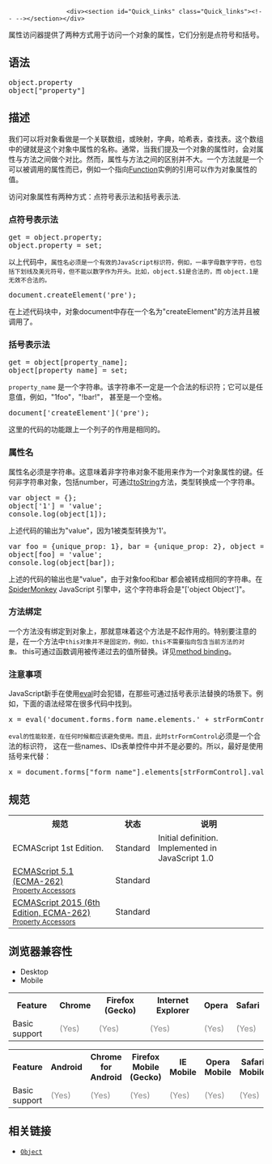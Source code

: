 
                
                  
                    <div><section id="Quick_Links" class="Quick_links"><!-- --></section></div>

<p>&#x5C5E;&#x6027;&#x8BBF;&#x95EE;&#x5668;&#x63D0;&#x4F9B;&#x4E86;&#x4E24;&#x79CD;&#x65B9;&#x5F0F;&#x7528;&#x4E8E;&#x8BBF;&#x95EE;&#x4E00;&#x4E2A;&#x5BF9;&#x8C61;&#x7684;&#x5C5E;&#x6027;&#xFF0C;&#x5B83;&#x4EEC;&#x5206;&#x522B;&#x662F;&#x70B9;&#x7B26;&#x53F7;&#x548C;&#x62EC;&#x53F7;&#x3002;</p>

<h2 id="&#x8BED;&#x6CD5;">&#x8BED;&#x6CD5;</h2>

<pre class="syntaxbox">object.property
object[&quot;property&quot;]
</pre>

<h2 id="&#x63CF;&#x8FF0;">&#x63CF;&#x8FF0;</h2>

<p>&#x6211;&#x4EEC;&#x53EF;&#x4EE5;&#x5C06;&#x5BF9;&#x8C61;&#x770B;&#x505A;&#x662F;&#x4E00;&#x4E2A;&#x5173;&#x8054;&#x6570;&#x7EC4;&#xFF0C;&#x6216;&#x6620;&#x5C04;&#xFF0C;&#x5B57;&#x5178;&#xFF0C;&#x54C8;&#x5E0C;&#x8868;&#xFF0C;&#x67E5;&#x627E;&#x8868;&#x3002;&#x8FD9;&#x4E2A;&#x6570;&#x7EC4;&#x4E2D;&#x7684;&#x952E;&#x5C31;&#x662F;&#x8FD9;&#x4E2A;&#x5BF9;&#x8C61;&#x4E2D;&#x5C5E;&#x6027;&#x7684;&#x540D;&#x79F0;&#x3002;&#x901A;&#x5E38;&#xFF0C;&#x5F53;&#x6211;&#x4EEC;&#x63D0;&#x53CA;&#x4E00;&#x4E2A;&#x5BF9;&#x8C61;&#x7684;&#x5C5E;&#x6027;&#x65F6;&#xFF0C;&#x4F1A;&#x5BF9;&#x5C5E;&#x6027;&#x4E0E;&#x65B9;&#x6CD5;&#x4E4B;&#x95F4;&#x505A;&#x4E2A;&#x5BF9;&#x6BD4;&#x3002;&#x7136;&#x800C;&#xFF0C;&#x5C5E;&#x6027;&#x4E0E;&#x65B9;&#x6CD5;&#x4E4B;&#x95F4;&#x7684;&#x533A;&#x522B;&#x5E76;&#x4E0D;&#x5927;&#x3002;&#x4E00;&#x4E2A;&#x65B9;&#x6CD5;&#x5C31;&#x662F;&#x4E00;&#x4E2A;&#x53EF;&#x4EE5;&#x88AB;&#x8C03;&#x7528;&#x7684;&#x5C5E;&#x6027;&#x800C;&#x5DF2;&#xFF0C;&#x4F8B;&#x5982;&#x4E00;&#x4E2A;&#x6307;&#x5411;<a href="/en-US/docs/Web/JavaScript/Reference/Functions">Function</a>&#x5B9E;&#x4F8B;&#x7684;&#x5F15;&#x7528;&#x53EF;&#x4EE5;&#x4F5C;&#x4E3A;&#x5BF9;&#x8C61;&#x5C5E;&#x6027;&#x7684;&#x503C;&#x3002;</p>

<p>&#x8BBF;&#x95EE;&#x5BF9;&#x8C61;&#x5C5E;&#x6027;&#x6709;&#x4E24;&#x79CD;&#x65B9;&#x5F0F;&#xFF1A;&#x70B9;&#x7B26;&#x53F7;&#x8868;&#x793A;&#x6CD5;&#x548C;&#x62EC;&#x53F7;&#x8868;&#x793A;&#x6CD5;.</p>

<h3 id="&#x70B9;&#x7B26;&#x53F7;&#x8868;&#x793A;&#x6CD5;">&#x70B9;&#x7B26;&#x53F7;&#x8868;&#x793A;&#x6CD5;</h3>

<pre class="brush: js">get = object.property;
object.property = set;
</pre>

<p>&#x4EE5;&#x4E0A;&#x4EE3;&#x7801;&#x4E2D;&#xFF0C;<code>&#x5C5E;&#x6027;&#x540D;&#x5FC5;&#x987B;&#x662F;&#x4E00;&#x4E2A;&#x6709;&#x6548;&#x7684;JavaScript&#x6807;&#x8BC6;&#x7B26;&#xFF0C;&#x4F8B;&#x5982;&#xFF0C;&#x4E00;&#x4E32;&#x5B57;&#x6BCD;&#x6570;&#x5B57;&#x5B57;&#x7B26;&#xFF0C;&#x4E5F;&#x5305;&#x62EC;&#x4E0B;&#x5212;&#x7EBF;&#x53CA;&#x7F8E;&#x5143;&#x7B26;&#x53F7;&#xFF0C;&#x4F46;&#x4E0D;&#x80FD;&#x4EE5;&#x6570;&#x5B57;&#x4F5C;&#x4E3A;&#x5F00;&#x5934;&#x3002;&#x6BD4;&#x5982;<font face="Open Sans, Arial, sans-serif">&#xFF0C;</font></code><code>object.$1&#x662F;&#x5408;&#x6CD5;&#x7684;&#xFF0C;&#x800C;</code>&#xA0;<code>object.1&#x662F;&#x65E0;&#x6548;&#x4E0D;&#x5408;&#x6CD5;&#x7684;&#x3002;</code></p>

<pre class="brush: js">document.createElement(&apos;pre&apos;);
</pre>

<p>&#x5728;&#x4E0A;&#x8FF0;&#x4EE3;&#x7801;&#x5757;&#x4E2D;&#xFF0C;&#x5BF9;&#x8C61;document&#x4E2D;&#x5B58;&#x5728;&#x4E00;&#x4E2A;&#x540D;&#x4E3A;&quot;createElement&quot;&#x7684;&#x65B9;&#x6CD5;&#x5E76;&#x4E14;&#x88AB;&#x8C03;&#x7528;&#x4E86;&#x3002;</p>

<h3 id="&#x62EC;&#x53F7;&#x8868;&#x793A;&#x6CD5;">&#x62EC;&#x53F7;&#x8868;&#x793A;&#x6CD5;</h3>

<pre class="brush: js">get = object[property_name];
object[property_name] = set;
</pre>

<p><code>property_name</code> &#x662F;&#x4E00;&#x4E2A;&#x5B57;&#x7B26;&#x4E32;&#x3002;&#x8BE5;&#x5B57;&#x7B26;&#x4E32;&#x4E0D;&#x4E00;&#x5B9A;&#x662F;&#x4E00;&#x4E2A;&#x5408;&#x6CD5;&#x7684;&#x6807;&#x8BC6;&#x7B26;&#xFF1B;&#x5B83;&#x53EF;&#x4EE5;&#x662F;&#x4EFB;&#x610F;&#x503C;&#xFF0C;&#x4F8B;&#x5982;&#xFF0C;&quot;1foo&quot;&#xFF0C;&quot;!bar!&quot;&#xFF0C;&#xA0;&#x751A;&#x81F3;&#x662F;&#x4E00;&#x4E2A;&#x7A7A;&#x683C;&#x3002;</p>

<pre class="brush: js">document[&apos;createElement&apos;](&apos;pre&apos;);
</pre>

<p>&#x8FD9;&#x91CC;&#x7684;&#x4EE3;&#x7801;&#x7684;&#x529F;&#x80FD;&#x8DDF;&#x4E0A;&#x4E00;&#x4E2A;&#x5217;&#x5B50;&#x7684;&#x4F5C;&#x7528;&#x662F;&#x76F8;&#x540C;&#x7684;&#x3002;</p>

<h3 id="&#x5C5E;&#x6027;&#x540D;">&#x5C5E;&#x6027;&#x540D;</h3>

<p>&#x5C5E;&#x6027;&#x540D;&#x5FC5;&#x987B;&#x662F;&#x5B57;&#x7B26;&#x4E32;&#x3002;&#x8FD9;&#x610F;&#x5473;&#x7740;&#x975E;&#x5B57;&#x7B26;&#x4E32;&#x5BF9;&#x8C61;&#x4E0D;&#x80FD;&#x7528;&#x6765;&#x4F5C;&#x4E3A;&#x4E00;&#x4E2A;&#x5BF9;&#x8C61;&#x5C5E;&#x6027;&#x7684;&#x952E;&#x3002;&#x4EFB;&#x4F55;&#x975E;&#x5B57;&#x7B26;&#x4E32;&#x5BF9;&#x8C61;&#xFF0C;&#x5305;&#x62EC;number&#xFF0C;&#x53EF;&#x901A;&#x8FC7;<a href="/en-US/docs/Web/JavaScript/Reference/Global_Objects/Object/toString">toString</a>&#x65B9;&#x6CD5;&#xFF0C;&#x7C7B;&#x578B;&#x8F6C;&#x6362;&#x6210;&#x4E00;&#x4E2A;&#x5B57;&#x7B26;&#x4E32;&#x3002;</p>

<pre class="brush: js">var object = {};
object[&apos;1&apos;] = &apos;value&apos;;
console.log(object[1]);
</pre>

<p>&#x4E0A;&#x8FF0;&#x4EE3;&#x7801;&#x7684;&#x8F93;&#x51FA;&#x4E3A;&quot;value&quot;&#xFF0C;&#x56E0;&#x4E3A;1&#x88AB;&#x7C7B;&#x578B;&#x8F6C;&#x6362;&#x4E3A;&apos;1&apos;&#x3002;</p>

<pre class="brush: js">var foo = {unique_prop: 1}, bar = {unique_prop: 2}, object = {};
object[foo] = &apos;value&apos;;
console.log(object[bar]);
</pre>

<p>&#x4E0A;&#x8FF0;&#x7684;&#x4EE3;&#x7801;&#x7684;&#x8F93;&#x51FA;&#x4E5F;&#x662F;&quot;value&quot;&#xFF0C;&#x7531;&#x4E8E;&#x5BF9;&#x8C61;foo&#x548C;bar &#x90FD;&#x4F1A;&#x88AB;&#x8F6C;&#x6210;&#x76F8;&#x540C;&#x7684;&#x5B57;&#x7B26;&#x4E32;&#x3002;&#x5728;<a href="/en-US/docs/Mozilla/Projects/SpiderMonkey">SpiderMonkey</a> JavaScript &#x5F15;&#x64CE;&#x4E2D;&#xFF0C;&#x8FD9;&#x4E2A;&#x5B57;&#x7B26;&#x4E32;&#x5C06;&#x4F1A;&#x662F;&quot;[&apos;object Object&apos;]&quot;&#x3002;</p>

<h3 id="&#x65B9;&#x6CD5;&#x7ED1;&#x5B9A;">&#x65B9;&#x6CD5;&#x7ED1;&#x5B9A;</h3>

<p>&#x4E00;&#x4E2A;&#x65B9;&#x6CD5;&#x6CA1;&#x6709;&#x7ED1;&#x5B9A;&#x5230;&#x5BF9;&#x8C61;&#x4E0A;&#xFF0C;&#x90A3;&#x5C31;&#x610F;&#x5473;&#x7740;&#x8FD9;&#x4E2A;&#x65B9;&#x6CD5;&#x662F;&#x4E0D;&#x8D77;&#x4F5C;&#x7528;&#x7684;&#x3002;&#x7279;&#x522B;&#x8981;&#x6CE8;&#x610F;&#x7684;&#x662F;&#xFF0C;&#x5728;&#x4E00;&#x4E2A;&#x65B9;&#x6CD5;&#x4E2D;<code>this&#x5BF9;&#x8C61;&#x5E76;&#x4E0D;&#x662F;&#x56FA;&#x5B9A;&#x7684;&#xFF0C;&#x4F8B;&#x5982;&#xFF0C;</code><code>this&#x4E0D;&#x9700;&#x8981;&#x6307;&#x5411;&#x5305;&#x542B;&#x5F53;&#x524D;&#x65B9;&#x6CD5;&#x7684;&#x5BF9;&#x8C61;&#x3002;</code>&#xA0;this&#x53EF;&#x901A;&#x8FC7;&#x51FD;&#x6570;&#x8C03;&#x7528;&#x88AB;&#x4F20;&#x9012;&#x8FC7;&#x53BB;&#x7684;&#x503C;&#x6240;&#x66FF;&#x6362;&#x3002;&#x8BE6;&#x89C1;<a href="/en-US/docs/Web/JavaScript/Reference/Operators/this#Method_binding">method binding</a>&#x3002;</p>

<h3 id="&#x6CE8;&#x610F;&#x4E8B;&#x9879;">&#x6CE8;&#x610F;&#x4E8B;&#x9879;</h3>

<p>JavaScript&#x65B0;&#x624B;&#x5728;&#x4F7F;&#x7528;<a href="/en-US/docs/Web/JavaScript/Reference/Global_Objects/eval">eval</a>&#x65F6;&#x4F1A;&#x72AF;&#x9519;&#xFF0C;&#x5728;&#x90A3;&#x4E9B;&#x53EF;&#x901A;&#x8FC7;&#x62EC;&#x53F7;&#x8868;&#x793A;&#x6CD5;&#x66FF;&#x6362;&#x7684;&#x573A;&#x666F;&#x4E0B;&#x3002;&#x4F8B;&#x5982;&#xFF0C;&#x4E0B;&#x9762;&#x7684;&#x8BED;&#x6CD5;&#x7ECF;&#x5E38;&#x5728;&#x5F88;&#x591A;&#x4EE3;&#x7801;&#x4E2D;&#x627E;&#x5230;&#x3002;</p>

<pre class="brush: js">x = eval(&apos;document.forms.form_name.elements.&apos; + strFormControl + &apos;.value&apos;);
</pre>

<p><code>eval&#x7684;&#x6027;&#x80FD;&#x8F83;&#x5DEE;&#xFF0C;&#x5728;&#x4EFB;&#x4F55;&#x65F6;&#x5019;&#x90FD;&#x5E94;&#x8BE5;&#x907F;&#x514D;&#x4F7F;&#x7528;&#x3002;&#x800C;&#x4E14;&#xFF0C;&#x6B64;&#x65F6;</code><code>strFormControl</code>&#x5FC5;&#x987B;&#x662F;&#x4E00;&#x4E2A;&#x5408;&#x6CD5;&#x7684;&#x6807;&#x8BC6;&#x7B26;&#xFF0C; &#x8FD9;&#x5728;&#x4E00;&#x4E9B;names&#x3001;IDs&#x8868;&#x5355;&#x63A7;&#x4EF6;&#x4E2D;&#x5E76;&#x4E0D;&#x662F;&#x5FC5;&#x8981;&#x7684;&#x3002;&#x6240;&#x4EE5;&#xFF0C;&#x6700;&#x597D;&#x662F;&#x4F7F;&#x7528;&#x62EC;&#x53F7;&#x6765;&#x4EE3;&#x66FF;&#xFF1A;</p>

<pre class="brush: js">x = document.forms[&quot;form_name&quot;].elements[strFormControl].value;
</pre>

<h2 id="&#x89C4;&#x8303;">&#x89C4;&#x8303;</h2>

<table class="standard-table">
 <tbody>
  <tr>
   <th scope="col">&#x89C4;&#x8303;</th>
   <th scope="col">&#x72B6;&#x6001;</th>
   <th scope="col">&#x8BF4;&#x660E;</th>
  </tr>
  <tr>
   <td>ECMAScript 1st Edition.</td>
   <td>Standard</td>
   <td>Initial definition. Implemented in JavaScript 1.0</td>
  </tr>
  <tr>
   <td><a href="http://www.ecma-international.org/ecma-262/5.1/#sec-11.2.1" class="external" lang="en" hreflang="en">ECMAScript 5.1 (ECMA-262)<br><small lang="zh-CN">Property Accessors</small></a></td>
   <td><span class="spec-Standard">Standard</span></td>
   <td>&#xA0;</td>
  </tr>
  <tr>
   <td><a href="http://www.ecma-international.org/ecma-262/6.0/#sec-property-accessors" class="external" lang="en" hreflang="en">ECMAScript 2015 (6th Edition, ECMA-262)<br><small lang="zh-CN">Property Accessors</small></a></td>
   <td><span class="spec-Standard">Standard</span></td>
   <td>&#xA0;</td>
  </tr>
 </tbody>
</table>

<h2 id="&#x6D4F;&#x89C8;&#x5668;&#x517C;&#x5BB9;&#x6027;">&#x6D4F;&#x89C8;&#x5668;&#x517C;&#x5BB9;&#x6027;</h2>

<p></p><div class="htab"> 
    <a name="AutoCompatibilityTable" id="AutoCompatibilityTable"></a> 
    <ul> 
        <li class="selected"><a>Desktop</a></li> 
        <li><a>Mobile</a></li> 
    </ul> 
</div><p></p>

<div id="compat-desktop">
<table class="compat-table">
 <tbody>
  <tr>
   <th>Feature</th>
   <th>Chrome</th>
   <th>Firefox (Gecko)</th>
   <th>Internet Explorer</th>
   <th>Opera</th>
   <th>Safari</th>
  </tr>
  <tr>
   <td>Basic support</td>
   <td><span title="Please update this with the earliest version of support." style="color: #888;">(Yes)</span></td>
   <td><span title="Please update this with the earliest version of support." style="color: #888;">(Yes)</span></td>
   <td><span title="Please update this with the earliest version of support." style="color: #888;">(Yes)</span></td>
   <td><span title="Please update this with the earliest version of support." style="color: #888;">(Yes)</span></td>
   <td><span title="Please update this with the earliest version of support." style="color: #888;">(Yes)</span></td>
  </tr>
 </tbody>
</table>
</div>

<div id="compat-mobile">
<table class="compat-table">
 <tbody>
  <tr>
   <th>Feature</th>
   <th>Android</th>
   <th>Chrome for Android</th>
   <th>Firefox Mobile (Gecko)</th>
   <th>IE Mobile</th>
   <th>Opera Mobile</th>
   <th>Safari Mobile</th>
  </tr>
  <tr>
   <td>Basic support</td>
   <td><span title="Please update this with the earliest version of support." style="color: #888;">(Yes)</span></td>
   <td><span title="Please update this with the earliest version of support." style="color: #888;">(Yes)</span></td>
   <td><span title="Please update this with the earliest version of support." style="color: #888;">(Yes)</span></td>
   <td><span title="Please update this with the earliest version of support." style="color: #888;">(Yes)</span></td>
   <td><span title="Please update this with the earliest version of support." style="color: #888;">(Yes)</span></td>
   <td><span title="Please update this with the earliest version of support." style="color: #888;">(Yes)</span></td>
  </tr>
 </tbody>
</table>
</div>

<h2 id="&#x76F8;&#x5173;&#x94FE;&#x63A5;">&#x76F8;&#x5173;&#x94FE;&#x63A5;</h2>

<ul>
 <li><a href="/zh-CN/docs/Web/JavaScript/Reference/Global_Objects/Object" title="Object &#x6784;&#x9020;&#x51FD;&#x6570;&#x521B;&#x5EFA;&#x4E00;&#x4E2A;&#x5BF9;&#x8C61;&#x5305;&#x88C5;&#xFF08;object wrapper&#xFF09;&#x3002;"><code>Object</code></a></li>
</ul>
                  
                
              